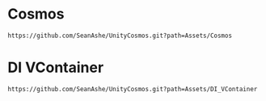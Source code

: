 
# Cosmos
```Text
https://github.com/SeanAshe/UnityCosmos.git?path=Assets/Cosmos
```
# DI VContainer
```Text
https://github.com/SeanAshe/UnityCosmos.git?path=Assets/DI_VContainer
```
